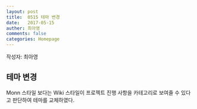 ```yaml
---
layout: post
title:  0515 테마 변경
date:   2017-05-15
auther: 최아영
comments: false
categories: Homepage
---
```


작성자: 최아영

## 테마 변경
Monn 스타일 보다는 Wiki 스타일이 프로젝트 진행 사항을 카테고리로 보여줄 수 있다고 판단하여 테마를 교체하였다.